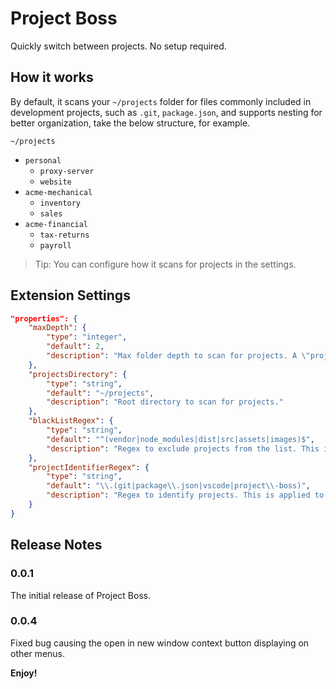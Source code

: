 # Project Boss
Quickly switch between projects. No setup required.

## How it works
By default, it scans your `~/projects` folder for files commonly included in development projects, such as `.git`, `package.json`, and supports nesting for better organization, take the below structure, for example.

`~/projects`
* `personal`
  * `proxy-server`
  * `website`
* `acme-mechanical`
  * `inventory`
  * `sales`
* `acme-financial`
  * `tax-returns`
  * `payroll`


> Tip: You can configure how it scans for projects in the settings.

## Extension Settings
``` json
"properties": {
    "maxDepth": {
        "type": "integer",
        "default": 2,
        "description": "Max folder depth to scan for projects. A \"project\" is a folder that contains a .git folder or a .vscode folder."
    },
    "projectsDirectory": {
        "type": "string",
        "default": "~/projects",
        "description": "Root directory to scan for projects."
    },
    "blackListRegex": {
        "type": "string",
        "default": "^(vendor|node_modules|dist|src|assets|images)$",
        "description": "Regex to exclude projects from the list. This is applied to the full path of the project."
    },
    "projectIdentifierRegex": {
        "type": "string",
        "default": "\\.(git|package\\.json|vscode|project\\-boss)",
        "description": "Regex to identify projects. This is applied to the full path of the project."
    }
}
```

## Release Notes
### 0.0.1
The initial release of Project Boss.

### 0.0.4
Fixed bug causing the open in new window context button displaying on other menus.

**Enjoy!**
